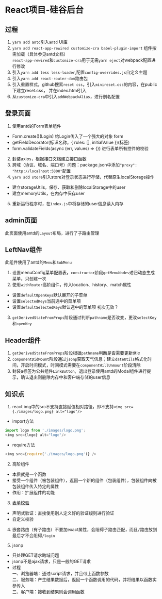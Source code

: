 # React项目-硅谷后台
## 过程
1. `yarn add antd`引入`antd` UI库
2. `yarn add react-app-rewired customize-cra babel-plugin-import` 组件按需加载（具体参见antd文档）  
  `react-app-rewired`和`customize-cra`用于无需`yarn eject`对webpack配置进行修改
3. 引入`yarn add less less-loader`,配置`config-overrides.js`自定义主题
4. 引入`yarn add react-router-dom`路由包
5. 引入重置样式，github搜索`reset css`，引入`minireset.css`的内容，在public下建立reset.css， 并在index.html引入
6. 从`customize-cra`中引入`addWebpackAlias`，进行别名配置

## 登录页面
1. 使用antd的Form表单组件
- Form.create()(Login) 给Login传入了一个强大的对象 form
- getFieldDecorator(标识名称，{ rules: [], initialValue })(标签)
- form.validateFields(async (err, values) => {}) 进行表单所有控件的校验
2. 封装axios，根据接口文档建立接口函数
3. 跨域（协议、域名、端口号）问题：package.json中添加`"proxy": "http://localhost:5000"`配置
4. `yarn add store`引入store对登录状态进行存储，代替原生localStorage操作
- 建立storageUtils，保存、获取和删除localStorage中的user
- 建立memoryUtils，在内存中保存user
5. 重新运行程序时，在`index.js`中将存储的user信息读入内存

## admin页面
此页面使用antd的`Layout`布局，进行了子路由管理

## LeftNav组件
此组件使用了antd的`Menu`和`SubMenu`
1. 设置menuConfig菜单配置表，`constructor`阶段`getMenuNodes`递归动态生成菜单，只创建一次
2. 使用`withRouter`高阶组件，传入location、history、match属性
- 设置`defaultOpenKeys`默认展开的子菜单
- 设置`selectedKeys`当前选中的菜单项
- 设置`defaultSelectedKeys`默认选中的菜单项 初次无效？
3. `getDerivedStateFromProps`阶段通过判断`pathname`是否改变，更改`selectKey`和`openKey`

## Header组件
1. `getDerivedStateFromProps`阶段根据`pathname`判断是否需要更新title
2. `componentDidMount`阶段通过`jsonp`获取天气信息；建立`dateUtils`格式化时间，开启时间模式，时间模式需要在`componentWillUnmount`阶段清除
3. 封装a标签为公共组件`LinkButton`，退出登录使用antd的Modal组件进行提示，确认退出则删除内存中和客户端存储的user信息 

## 知识点
1. react img中的src不支持直接赋值相对路径，即不支持`<img src={./images/logo.png} alt="logo"/>`
- import方法
```js
import logo from './images/logo.png';
<img src={logo} alt="logo"/>
```
- require方法
```js
<img src={require('./images/logo.png')} />
```
2. 高阶组件
- 本质就是一个函数
- 接受一个组件（被包装组件），返回一个新的组件（包装组件），包装组件向被包装组件传入特定的属性
- 作用：扩展组件的功能

3. [表单校验](https://ant.design/components/form-cn/#components-form-demo-normal-login)
- 声明式验证：直接使用别人定义好的验证规则进行验证
- 自定义校验

4. 嵌套路由（有子路由）不要加exact属性，会阻碍子路由匹配，而且`/`路由放到最后才不会阻碍`/login`

5. jsonp
- 只处理GET请求跨域问题
- jsonp不是ajax请求，只是一般的GET请求
- 过程  
一、浏览器端：通过script请求，并且带上函数参数  
二、服务端：产生结果数据后，返回一个函数调用的代码，并将结果以函数实参传入  
三、客户端：接收到结果则会调用函数